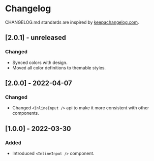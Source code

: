 # Changelog

CHANGELOG.md standards are inspired by [keepachangelog.com](https://keepachangelog.com/en/1.0.0/).

## [2.0.1] - unreleased

### Changed

- Synced colors with design.
- Moved all color definitions to themable styles.

## [2.0.0] - 2022-04-07

### Changed

- Changed `<InlineInput />` api to make it more consistent with other components.

## [1.0.0] - 2022-03-30

### Added

- Introduced `<InlineInput />` component.
